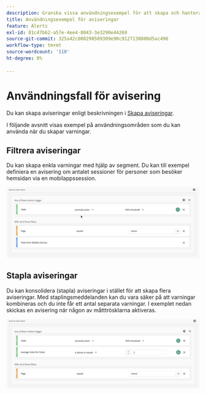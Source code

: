 ```yaml
---
description: Granska vissa användningsexempel för att skapa och hantera aviseringar.
title: Användningsexempel för aviseringar
feature: Alerts
exl-id: 81c47b62-a57e-4ee4-8043-3e3290e44269
source-git-commit: 325a42c080290509309e90c9127138800d5ac496
workflow-type: tm+mt
source-wordcount: '110'
ht-degree: 0%

---
```


# Användningsfall för avisering

Du kan skapa aviseringar enligt beskrivningen i [Skapa aviseringar](alert-builder.md).

I följande avsnitt visas exempel på användningsområden som du kan använda när du skapar varningar.

## Filtrera aviseringar

Du kan skapa enkla varningar med hjälp av segment. Du kan till exempel definiera en avisering om antalet sessioner för personer som besöker hemsidan via en mobilappssession.


![](assets/alerts-example1.png)



## Stapla aviseringar

Du kan konsolidera (stapla) aviseringar i stället för att skapa flera aviseringar. Med staplingsmeddelanden kan du vara säker på att varningar kombineras och du inte får ett antal separata varningar. I exemplet nedan skickas en avisering när någon av måtttrösklarna aktiveras.

![](assets/alerts-example2.png)
